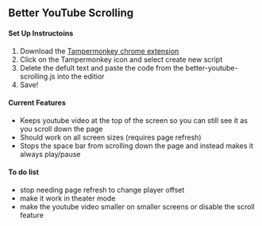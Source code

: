 ## Better YouTube Scrolling

#### Set Up Instructoins
1. Download the [Tampermonkey chrome extension](https://chrome.google.com/webstore/detail/tampermonkey/dhdgffkkebhmkfjojejmpbldmpobfkfo)
2. Click on the Tampermonkey icon and select create new script
3. Delete the defult text and paste the code from the better-youtube-scrolling.js into the editior
4. Save!

#### Current Features
* Keeps youtube video at the top of the screen so you can still see it as you scroll down the page
* Should work on all screen sizes (requires page refresh)
* Stops the space bar from scrolling down the page and instead makes it always play/pause

#### To do list
* stop needing page refresh to change player offset
* make it work in theater mode 
* make the youtube video smaller on smaller screens or disable the scroll feature

